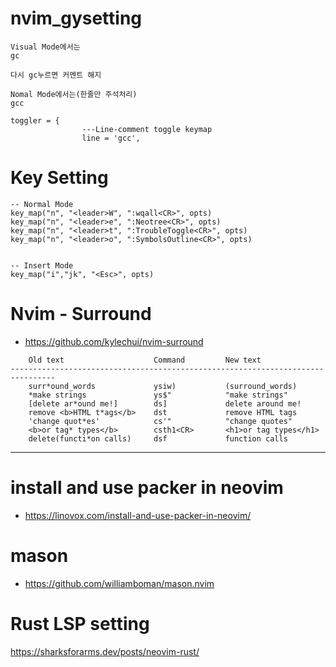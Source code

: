 # nvim_gysetting


```
Visual Mode에서는
gc

다시 gc누르면 커멘트 해지

Nomal Mode에서는(한줄만 주석처리)
gcc

toggler = {
                ---Line-comment toggle keymap
                line = 'gcc',
```

# Key Setting

```
-- Normal Mode
key_map("n", "<leader>W", ":wqall<CR>", opts)
key_map("n", "<leader>e", ":Neotree<CR>", opts)
key_map("n", "<leader>t", ":TroubleToggle<CR>", opts)
key_map("n", "<leader>o", ":SymbolsOutline<CR>", opts)


-- Insert Mode
key_map("i","jk", "<Esc>", opts)
```

# Nvim - Surround

- https://github.com/kylechui/nvim-surround 

```
    Old text                    Command         New text
--------------------------------------------------------------------------------
    surr*ound_words             ysiw)           (surround_words)
    *make strings               ys$"            "make strings"
    [delete ar*ound me!]        ds]             delete around me!
    remove <b>HTML t*ags</b>    dst             remove HTML tags
    'change quot*es'            cs'"            "change quotes"
    <b>or tag* types</b>        csth1<CR>       <h1>or tag types</h1>
    delete(functi*on calls)     dsf             function calls

```
<hr>

# install and use packer in neovim

- https://linovox.com/install-and-use-packer-in-neovim/

# mason 

- https://github.com/williamboman/mason.nvim

# Rust LSP setting
https://sharksforarms.dev/posts/neovim-rust/

